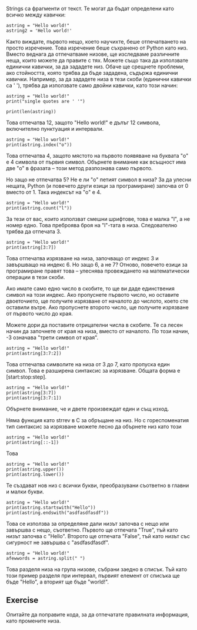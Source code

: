 Strings са фрагменти от текст. Те могат да бъдат определени като всичко между кавички:

    astring = "Hello world!"
    astring2 = 'Hello world!'

Както виждате, първото нещо, което научихте, беше отпечатването на просто изречение. Това изречение беше съхранено от Python като низ. Вместо веднага да отпечатваме низове, ще изследваме различните неща, които можете да правите с тях. Можете също така да използвате единични кавички, за да зададете низ. Обаче ще срещнете проблеми, ако стойността, която трябва да бъде зададена, съдържа единични кавички. Например, за да зададете низа в тези скоби (единични кавички са ' '), трябва да използвате само двойни кавички, като този начин:

    astring = "Hello world!"
    print("single quotes are ' '")

    print(len(astring))

Това отпечатва 12, защото "Hello world!" е дълъг 12 символа, включително пунктуация и интервали.

    astring = "Hello world!"
    print(astring.index("o"))

Това отпечатва 4, защото мястото на първото появяване на буквата "o" е 4 символа от първия символ. Обърнете внимание как всъщност има две "о" в фразата – този метод разпознава само първото.

Но защо не отпечатва 5? Не е ли "o" петият символ в низа? За да улесни нещата, Python (и повечето други езици за програмиране) започва от 0 вместо от 1. Така индексът на "o" е 4.

    astring = "Hello world!"
    print(astring.count("l"))

За тези от вас, които използват смешни шрифтове, това е малка "l", а не номер едно. Това преброява броя на "l"-тата в низа. Следователно трябва да отпечата 3.

    astring = "Hello world!"
    print(astring[3:7])

Това отпечатва изрязване на низа, започващо от индекс 3 и завършващо на индекс 6. Но защо 6, а не 7? Отново, повечето езици за програмиране правят това – улеснява провеждането на математически операции в тези скоби.

Ако имате само едно число в скобите, то ще ви даде единствения символ на този индекс. Ако пропуснете първото число, но оставите двоеточието, ще получите изрязване от началото до числото, което сте оставили вътре. Ако пропуснете второто число, ще получите изрязване от първото число до края.

Можете дори да поставите отрицателни числа в скобите. Те са лесен начин да започнете от края на низа, вместо от началото. По този начин, -3 означава "трети символ от края".

    astring = "Hello world!"
    print(astring[3:7:2])

Това отпечатва символите на низа от 3 до 7, като пропуска един символ. Това е разширена синтаксис за изрязване. Общата форма е [start:stop:step].

    astring = "Hello world!"
    print(astring[3:7])
    print(astring[3:7:1])

Обърнете внимание, че и двете произвеждат един и същ изход.

Няма функция като strrev в C за обръщане на низ. Но с гореспоменатия тип синтаксис за изрязване можете лесно да обърнете низ като този

    astring = "Hello world!"
    print(astring[::-1])

Това

    astring = "Hello world!"
    print(astring.upper())
    print(astring.lower())

Те създават нов низ с всички букви, преобразувани съответно в главни и малки букви.

    astring = "Hello world!"
    print(astring.startswith("Hello"))
    print(astring.endswith("asdfasdfasdf"))

Това се използва за определяне дали низът започва с нещо или завършва с нещо, съответно. Първото ще отпечата "True", тъй като низът започва с "Hello". Второто ще отпечата "False", тъй като низът със сигурност не завършва с "asdfasdfasdf".

    astring = "Hello world!"
    afewwords = astring.split(" ")

Това разделя низа на група низове, събрани заедно в списък. Тъй като този пример разделя при интервал, първият елемент от списъка ще бъде "Hello", а вторият ще бъде "world!".

Exercise
--------

Опитайте да поправите кода, за да отпечатате правилната информация, като промените низа.